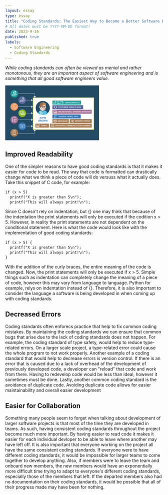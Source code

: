 ```yaml
---
layout: essay
type: essay
title: "Coding Standards: The Easiest Way to Become a Better Software Engineer"
# All dates must be YYYY-MM-DD format!
date: 2023-9-26
published: true
labels:
  - Software Engineering
  - Coding Standards
---
```


*While coding standards can often be viewed as menial and rather monotonous, they are an important aspect of software engineering and is something that all good software engineers value.*

<img width="300px" class="rounced float-start pe-4" src="/img/codingStandardsPic.webp">

## Improved Readability

One of the simpler reasons to have good coding standards is that it makes it easier for code to be read. The way that code is formatted can drastically change what we think a piece of code will do versuss what it actually does. Take this snippet of C code, for example:
~~~
if (x > 5)
  printf("X is greater than 5\n");
  printf("This will always print!\n");
~~~
Since C doesn't rely on indentation, but {} one may think that because of the indentation the print statements will only be executed if the codition x > 5. However, in reality the print statements are not dependent on the conditional statement. Here is what the code would look like with the implementation of good coding standards: 
~~~
if (x > 5) {
  printf("X is greater than 5\n");
  printf("This will always print!\n");
}
~~~
With the addition of the curly braces, the entire meaning of the code is changed. Now, the print statements will only be executed if x > 5. Simple things such as indentation can completely change the meaning of a piece of code, however this may vary from language to language. Python for example, relys on indentation instead of {}. Therefore, it is also important to consider the language a software is being developed in when coming up with coding standards.

## Decreased Errors
Coding standards often enforecs practice that help to fix common coding mistakes. By maintaining the coding standards we can ensure that common bugs that arise due to the lack of coding standards does not happen. For example, the coding standard of type safety, would help to reduce type-related errors. On a larger scale project, a type-related error could cause the whole program to not work properly. Another example of a coding standard that would help to decrease errors is version control. If there is an error that is caused due to a lack of overhead of the development of previously developed code, a developer can "reload" that code and work from there. Having to redevelop code would be less than ideal, however it sometimes must be done. Lastly, 
another common coding standard is the avoidance of duplicate code. Avoiding duplicate code allows for easier maintainability and overall easier development

## Easier for Collaboration
Something many people seem to forget when talking about development of larger software projects is that most of the time they are developed in teams. As such, having consistent coding standards throughout the project become much more important. By having easier to read code it makes it easier for each individual devloper to be able to leave where another may have left off. It is also important that everyone working on the project all have the same consistent coding standards. If everyone were to have different coding standards, it would be impossible for larger teams to come together to develop anything. Also, if members were to leave the team and onboard new members, the new members would have an exponentially more difficult time trying to adapt to everyone's different coding standards, especially those of the members that left. If the departed members also had no documentation on their coding standards, it would be possible that all of their progress made may have been for nothing.